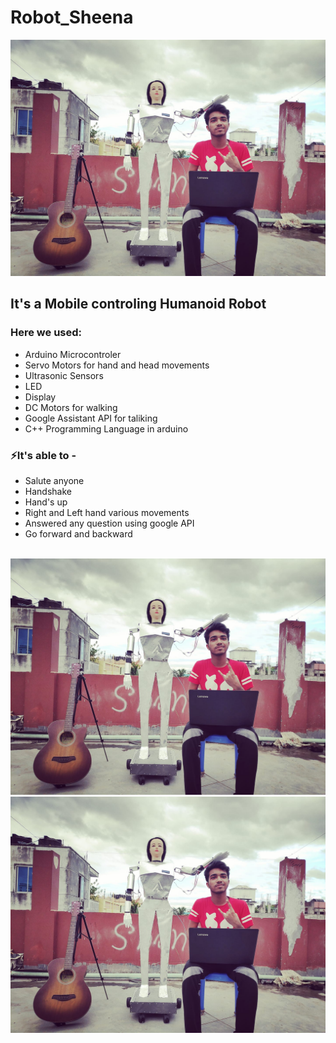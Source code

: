 # Robot_Sheena

<img src="pic/66419300_166056314433540_173560792367497216_n.jpg" />

<br />

## **It's a Mobile controling Humanoid Robot**

### Here we used:
* Arduino Microcontroler 
* Servo Motors for hand and head movements
* Ultrasonic Sensors
* LED
* Display
* DC Motors for walking 
* Google Assistant API for taliking
* C++ Programming Language in arduino

### ⚡It's able to - 
* Salute anyone
* Handshake 
* Hand's up
* Right and Left hand various movements
* Answered any question using google API
* Go forward and backward


<br/>
<img src="pic/66419300_166056314433540_173560792367497216_n.jpg" />
<br/>
<img src="pic/66419300_166056314433540_173560792367497216_n.jpg" />
